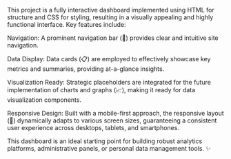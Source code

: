 This project is a fully interactive dashboard implemented using HTML for structure and CSS for styling, resulting in a visually appealing and highly functional interface. Key features include:



Navigation: A prominent navigation bar (🔗) provides clear and intuitive site navigation.

Data Display: Data cards (📋) are employed to effectively showcase key metrics and summaries, providing at-a-glance insights.

Visualization Ready: Strategic placeholders are integrated for the future implementation of charts and graphs (📈), making it ready for data visualization components.

Responsive Design: Built with a mobile-first approach, the responsive layout (📱) dynamically adapts to various screen sizes, guaranteeing a consistent user experience across desktops, tablets, and smartphones.

This dashboard is an ideal starting point for building robust analytics platforms, administrative panels, or personal data management tools. ✨
